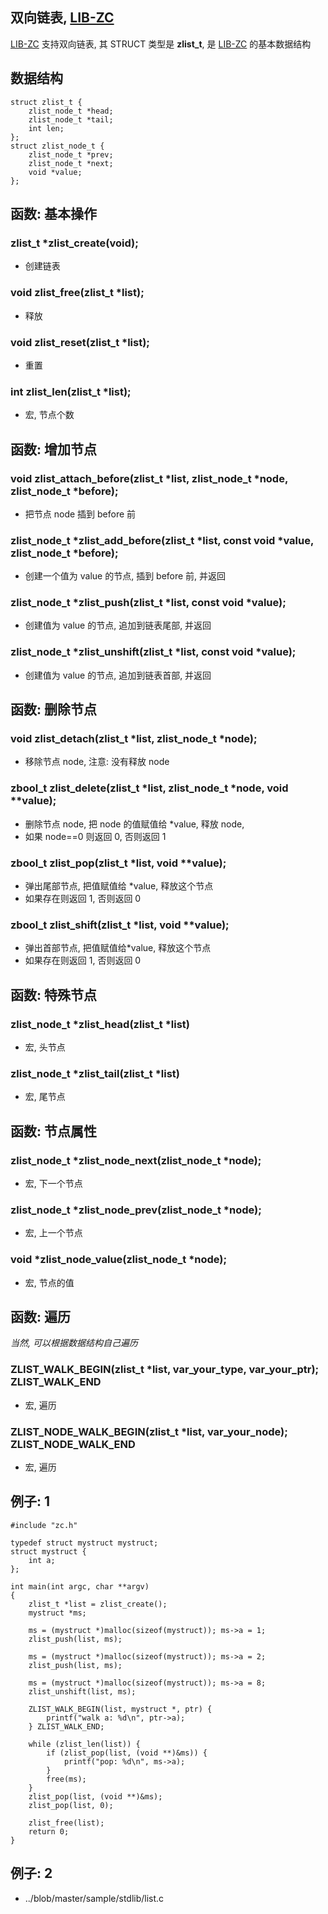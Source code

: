 
## 双向链表, [LIB-ZC](./README.md)

[LIB-ZC](./README.md) 支持双向链表,
其 STRUCT 类型是 **zlist_t**,
是 [LIB-ZC](./README.md) 的基本数据结构

## 数据结构

```
struct zlist_t {
    zlist_node_t *head;
    zlist_node_t *tail;
    int len; 
};
struct zlist_node_t {
    zlist_node_t *prev;
    zlist_node_t *next;
    void *value;
};
```

## 函数: 基本操作

### zlist_t *zlist_create(void);

* 创建链表

### void zlist_free(zlist_t *list);

* 释放

### void zlist_reset(zlist_t *list);

* 重置

### int zlist_len(zlist_t *list);

* 宏, 节点个数


## 函数: 增加节点

### void zlist_attach_before(zlist_t *list, zlist_node_t *node, zlist_node_t *before);

* 把节点 node 插到 before 前

### zlist_node_t *zlist_add_before(zlist_t *list, const void *value, zlist_node_t *before);

* 创建一个值为 value 的节点, 插到 before 前, 并返回

### zlist_node_t *zlist_push(zlist_t *list, const void *value);

* 创建值为 value 的节点, 追加到链表尾部, 并返回

### zlist_node_t *zlist_unshift(zlist_t *list, const void *value);

* 创建值为 value 的节点, 追加到链表首部, 并返回

## 函数: 删除节点

### void zlist_detach(zlist_t *list, zlist_node_t *node);

* 移除节点 node, 注意: 没有释放 node

### zbool_t zlist_delete(zlist_t *list, zlist_node_t *node, void **value);

* 删除节点 node, 把 node 的值赋值给 *value, 释放 node,
* 如果 node==0 则返回 0, 否则返回 1

### zbool_t zlist_pop(zlist_t *list, void **value);

* 弹出尾部节点, 把值赋值给 *value, 释放这个节点
* 如果存在则返回 1, 否则返回 0 

### zbool_t zlist_shift(zlist_t *list, void **value);

* 弹出首部节点, 把值赋值给*value, 释放这个节点
* 如果存在则返回 1, 否则返回 0

## 函数: 特殊节点

### zlist_node_t *zlist_head(zlist_t *list)

* 宏, 头节点

### zlist_node_t *zlist_tail(zlist_t *list)

* 宏, 尾节点

## 函数: 节点属性

### zlist_node_t *zlist_node_next(zlist_node_t *node);

* 宏, 下一个节点

### zlist_node_t *zlist_node_prev(zlist_node_t *node);

* 宏, 上一个节点

### void *zlist_node_value(zlist_node_t *node);

* 宏, 节点的值

## 函数: 遍历

<i>当然, 可以根据数据结构自己遍历</i>

### ZLIST_WALK_BEGIN(zlist_t *list, var_your_type, var_your_ptr);<BR />ZLIST_WALK_END

* 宏, 遍历

### ZLIST_NODE_WALK_BEGIN(zlist_t *list, var_your_node);<BR />ZLIST_NODE_WALK_END

* 宏, 遍历

## 例子: 1

```
#include "zc.h"

typedef struct mystruct mystruct;
struct mystruct {
    int a;
};

int main(int argc, char **argv)
{
    zlist_t *list = zlist_create();
    mystruct *ms;

    ms = (mystruct *)malloc(sizeof(mystruct)); ms->a = 1;
    zlist_push(list, ms);

    ms = (mystruct *)malloc(sizeof(mystruct)); ms->a = 2;
    zlist_push(list, ms);

    ms = (mystruct *)malloc(sizeof(mystruct)); ms->a = 8;
    zlist_unshift(list, ms);

    ZLIST_WALK_BEGIN(list, mystruct *, ptr) {
        printf("walk a: %d\n", ptr->a);
    } ZLIST_WALK_END;

    while (zlist_len(list)) {
        if (zlist_pop(list, (void **)&ms)) {
            printf("pop: %d\n", ms->a);
        }   
        free(ms);
    }   
    zlist_pop(list, (void **)&ms);
    zlist_pop(list, 0);
    
    zlist_free(list);
    return 0;
}
```

## 例子: 2

* ../blob/master/sample/stdlib/list.c

